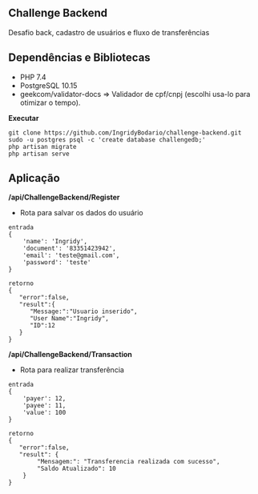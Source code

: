 ## Challenge Backend
Desafio back, cadastro de usuários e fluxo de transferências

## Dependências e Bibliotecas

- PHP 7.4
- PostgreSQL 10.15
- geekcom/validator-docs => Validador de cpf/cnpj (escolhi usa-lo para otimizar o tempo).

**Executar**
```
git clone https://github.com/IngridyBodario/challenge-backend.git
sudo -u postgres psql -c 'create database challengedb;'
php artisan migrate
php artisan serve
```

## Aplicação
**/api/ChallengeBackend/Register**
- Rota para salvar os dados do usuário
```
entrada
{
    'name': 'Ingridy',
    'document': '83351423942',
    'email': 'teste@gmail.com',
    'password': 'teste'
}
```
```
retorno
{
   "error":false,
   "result":{
      "Message:":"Usuario inserido",
      "User Name":"Ingridy",
      "ID":12
   }
}
```
**/api/ChallengeBackend/Transaction**
- Rota para realizar transferência

```
entrada
{
    'payer': 12,
    'payee': 11,
    'value': 100
}
```
```
retorno
{
   "error":false,
   "result": {
        "Mensagem:": "Transferencia realizada com sucesso",
        "Saldo Atualizado": 10
    }
}
```

